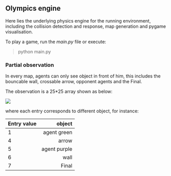 ## Olympics engine

Here lies the underlying physics engine for the running environment, including the collision detection and response, map generation and pygame visualisation.

To play a game, run the *main.py* file or execute:

> python main.py


### Partial observation

In every map, agents can only see object in front of him, this includes the bouncable wall, crossable arrow, opponent agents and the Final.

The observation is a 25*25 array shown as below:

<img src=https://gitee.com/jidiai/competition-olympics-running/raw/main/assets/agent_view.png>

where each entry corresponds to different object, for instance:

| Entry value  |    object    |
|--------------|-------------:|
|     1        | agent green  |
|     4        |    arrow     |
|     5        | agent purple |
|     6        |    wall      |
|     7        |    Final     |




